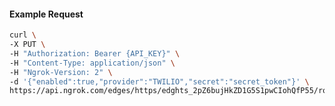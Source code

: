 <!-- Code generated for API Clients. DO NOT EDIT. -->

#### Example Request

```bash
curl \
-X PUT \
-H "Authorization: Bearer {API_KEY}" \
-H "Content-Type: application/json" \
-H "Ngrok-Version: 2" \
-d '{"enabled":true,"provider":"TWILIO","secret":"secret_token"}' \
https://api.ngrok.com/edges/https/edghts_2pZ6bujHkZD1G5S1pwCIohQfP55/routes/edghtsrt_2pZ6bqsvxvV6nkN0YYYHHgR5fCS/webhook_verification
```
